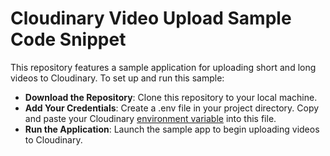 # Cloudinary Video Upload Sample Code Snippet
This repository features a sample application for uploading short and long videos to Cloudinary. To set up and run this sample:

* **Download the Repository**: Clone this repository to your local machine.
* **Add Your Credentials**: Create a .env file in your project directory. Copy and paste your Cloudinary [environment variable](https://console.cloudinary.com/pm/developer-dashboard) into this file.
* **Run the Application**: Launch the sample app to begin uploading videos to Cloudinary.



